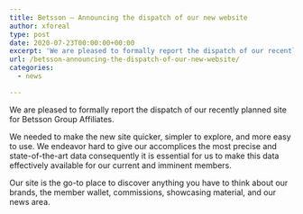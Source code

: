 ```yaml
---
title: Betsson — Announcing the dispatch of our new website
author: xforeal 
type: post
date: 2020-07-23T00:00:00+00:00
excerpt: 'We are pleased to formally report the dispatch of our recently planned site for Betsson Group Affiliates '
url: /betsson-announcing-the-dispatch-of-our-new-website/
categories:
  - news

---
```

We are pleased to formally report the dispatch of our recently planned site for Betsson Group Affiliates. 

We needed to make the new site quicker, simpler to explore, and more easy to use. We endeavor hard to give our accomplices the most precise and state-of-the-art data consequently it is essential for us to make this data effectively available for our current and imminent members. 

Our site is the go-to place to discover anything you have to think about our brands, the member wallet, commissions, showcasing material, and our news area.
